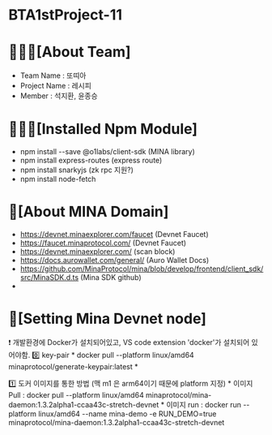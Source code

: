 # BTA1stProject-11

🧍🏻‍♂️[About Team]
===========================
  * Team Name : 또띠아 
  * Project Name : 레시피 
  * Member : 석지환, 윤종승

👨🏻‍💻[Installed Npm Module]
=======================
  * npm install --save @o1labs/client-sdk (MINA library)
  * npm install express-routes (express route)
  * npm install snarkyjs (zk rpc 지원?)
  * npm install node-fetch


🧷[About MINA Domain]
====================
  * https://devnet.minaexplorer.com/faucet (Devnet Faucet)
  * https://faucet.minaprotocol.com/ (Devnet Faucet)
  * https://devnet.minaexplorer.com/ (scan block)
  * https://docs.aurowallet.com/general/ (Auro Wallet Docs)
  * https://github.com/MinaProtocol/mina/blob/develop/frontend/client_sdk/src/MinaSDK.d.ts (Mina SDK github)
  * 

🔨[Setting Mina Devnet node]
============================
  ❗️ 개발환경에 Docker가 설치되어있고, VS code extension 'docker'가 설치되어 있어야함. 
  0️⃣ key-pair 
    * docker pull --platform linux/amd64 minaprotocol/generate-keypair:latest
    * 
  
  1️⃣ 도커 이미지를 통한 방법 (맥 m1 은 arm64이기 때문에 platform 지정)
    * 이미지 Pull : docker pull --platform linux/amd64 minaprotocol/mina-daemon:1.3.2alpha1-ccaa43c-stretch-devnet
    * 이미지 run : docker run --platform linux/amd64 --name mina-demo -e RUN_DEMO=true minaprotocol/mina-daemon:1.3.2alpha1-ccaa43c-stretch-devnet 

